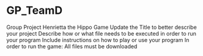 # GP_TeamD
Group Project Henrietta the Hippo Game
Update the Title to better describe your project
Describe how or what file needs to be executed in order to run your program
Include instructions on how to play or use your program
In order to run the game:
All files must be downloaded
